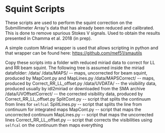 Squint Scripts
========

These scripts are used to perform the squint correction on the Submillimeter Array's data that has already been reduced and calibrated. This is done to remove spurious Stokes V signals. Used to obtain the results presented in Chamma et al. 2018 (in prep).

A simple custom Miriad wrapper is used that allows scripting in python and that wrapper can be found here:
https://github.com/mef51/smautils

Copy these scripts into a folder with reduced miriad data to correct for LL and RR beam squint.
The following tree is assumed inside the miriad datafolder:
/data/
	/data/MAPS/             -- maps, uncorrected for beam squint, produced by MapCont.py and MapLines.py
	/data/MAPSCorrect/      -- maps, produced by Correct_RR_LL_offset.py
	/data/UVDATA/           -- the visibility data, produced usually by idl2miriad or downloaded from the SMA archive
	/data/UVOffsetCorrect/  -- the corrected visibility data, produced by Correct_RR_LL_offset.py
	SplitCont.py            -- script that splits the continuum from lines for `selfcal`
	SplitLines.py           -- script that splits the line from continuum for integrated maps
	MapCont.py              -- script that maps the uncorrected continuum
	MapLines.py             -- script that maps the uncorrected lines
	Correct_RR_LL_offset.py -- script that corrects the visibilities using `selfcal` on the continuum then maps everything
